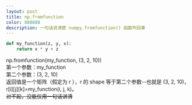 ```yaml
---
layout: post
title: np.fromfunction
color: 888888
description: 一句话说清楚 numpy.fromfunction() 函数咋回事
---
```


``` python
def my_function(z, y, x):
    return x * y + z
```

np.fromfunction(my_function, (3, 2, 10))  
第一个参数：my_function  
第二个参数：(3, 2, 10)  
返回值是一个矩阵（假定为 r ），r 的 shape 等于第二个参数--也就是 (3, 2, 10)，r[i][j][k]=my_function(i, j, k)。  
~~对不起，没能仅用一句话讲清~~  
